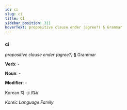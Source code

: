```yaml
---
id: ci
slug: ci
title: Cİ
sidebar_position: 311
hoverText: propositive clause ender (agree?) § Grammar
---
```


### ci

*propositive clause ender (agree?)* **§** Grammar

**Verb**: -

**Noun**: -

**Modifier**: -

Korean 지 -ji /t͡ɕi/

*Koreic Language Family*